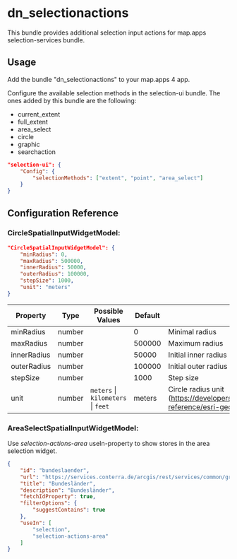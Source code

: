 # dn_selectionactions

This bundle provides additional selection input actions for map.apps selection-services bundle.

## Usage

Add the bundle "dn_selectionactions" to your map.apps 4 app.

Configure the available selection methods in the selection-ui bundle. The ones added by this bundle are the following:
- current_extent
- full_extent
- area_select
- circle
- graphic
- searchaction

```json
"selection-ui": {
    "Config": {
        "selectionMethods": ["extent", "point", "area_select"]
    }
}
```

## Configuration Reference

### CircleSpatialInputWidgetModel:
```json
"CircleSpatialInputWidgetModel": {
    "minRadius": 0,
    "maxRadius": 500000,
    "innerRadius": 50000,
    "outerRadius": 100000,
    "stepSize": 1000,
    "unit": "meters"
}
```

| Property                       | Type    | Possible Values                                        | Default    | Description                                                                                                             |
|--------------------------------|---------|--------------------------------------------------------|------------|------------------------------------------------------------------------------------------------------------------------ |
| minRadius                      | number  |                                                        | 0          | Minimal radius                                                                                                          |
| maxRadius                      | number  |                                                        | 500000     | Maximum radius                                                                                                          |
| innerRadius                    | number  |                                                        | 50000      | Initial inner radius                                                                                                    |
| outerRadius                    | number  |                                                        | 100000     | Initial outer radius                                                                                                    |
| stepSize                       | number  |                                                        | 1000       | Step size                                                                                                               |
| unit                           | number  | ```meters``` &#124; ```kilometers``` &#124; ```feet``` | meters       | Circle radius unit (https://developers.arcgis.com/javascript/latest/api-reference/esri-geometry-Circle.html#radiusUnit) |

### AreaSelectSpatialInputWidgetModel:
Use _selection-actions-area_ useIn-property to show stores in the area selection widget.

```json
{
    "id": "bundeslaender",
    "url": "https://services.conterra.de/arcgis/rest/services/common/grenzen/FeatureServer/2",
    "title": "Bundesländer",
    "description": "Bundesländer",
    "fetchIdProperty": true,
    "filterOptions": {
        "suggestContains": true
    },
    "useIn": [
        "selection",
        "selection-actions-area"
    ]
}
```
